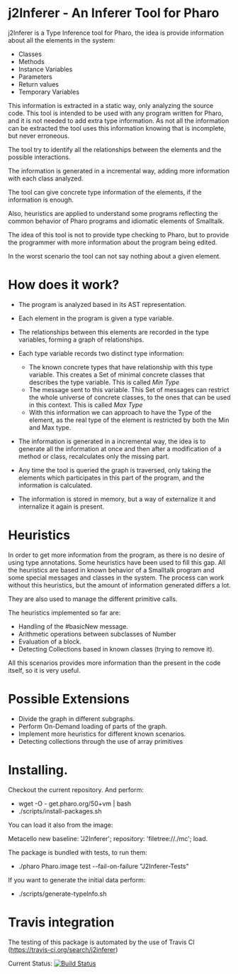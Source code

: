 # j2Inferer - An Inferer Tool for Pharo 

j2Inferer is a Type Inference tool for Pharo, the idea is provide information about all the elements in the system:

  - Classes
  - Methods
  - Instance Variables
  - Parameters
  - Return values
  - Temporary Variables
  
This information is extracted in a static way, only analyzing the source code. 
This tool is intended to be used with any program written for Pharo, and it is not needed to add extra type information.
As not all the information can be extracted the tool uses this information knowing that is incomplete, but never erroneous.

The tool try to identify all the relationships between the elements and the possible interactions.

The information is generated in a incremental way, adding more information with each class analyzed.

The tool can give concrete type information of the elements, if the information is enough.

Also, heuristics are applied to understand some programs reflecting the common behavior of Pharo programs and idiomatic elements of Smalltalk.

The idea of this tool is not to provide type checking to Pharo, but to provide the programmer with more information about the program being edited.

In the worst scenario the tool can not say nothing about a given element. 

# How does it work?

- The program is analyzed based in its AST representation.
- Each element in the program is given a type variable. 
- The relationships between this elements are recorded in the type variables, forming a graph of relationships.
- Each type variable records two distinct type information:
  - The known concrete types that have relationship with this type variable. This creates a Set of minimal concrete classes that describes the type variable. This is called *Min Type* 
  - The message sent to this variable. This Set of messages can restrict the whole universe of concrete classes, to the ones that can be used in this context. This is called *Max Type*
  - With this information we can approach to have the Type of the element, as the real type of the element is restricted by both the Min and Max type.
  
- The information is generated in a incremental way, the idea is to generate all the information at once and then after a modification of a method or class, recalculates only the missing part.
- Any time the tool is queried the graph is traversed, only taking the elements which participates in this part of the program, and the information is calculated.
- The information is stored in memory, but a way of externalize it and internalize it again is present.

# Heuristics

In order to get more information from the program, as there is no desire of using type annotations. Some heuristics have been used to fill this gap. 
All the heuristics are based in known behavior of a Smalltalk program and some special messages and classes in the system.
The process can work without this heuristics, but the amount of information generated differs a lot.

They are also used to manage the different primitive calls.

The heuristics implemented so far are:

- Handling of the #basicNew message.
- Arithmetic operations between subclasses of Number
- Evaluation of a block.
- Detecting Collections based in known classes (trying to remove it).

All this scenarios provides more information than the present in the code itself, so it is very useful.

# Possible Extensions

- Divide the graph in different subgraphs.
- Perform On-Demand loading of parts of the graph.
- Implement more heuristics for different known scenarios.
- Detecting collections through the use of array primitives

# Installing.

Checkout the current repository. And perform:

- wget -O - get.pharo.org/50+vm | bash
- ./scripts/install-packages.sh

You can load it also from the image:

Metacello new 
	baseline: 'J2Inferer';
	repository: 'filetree://./mc';
	load.

The package is bundled with tests, to run them:

- ./pharo Pharo.image test --fail-on-failure "J2Inferer-Tests"

If you want to generate the initial data perform:

- ./scripts/generate-typeInfo.sh

# Travis integration

The testing of this package is automated by the use of Travis CI (https://travis-ci.org/search/j2inferer)

Current Status: [![Build Status](https://travis-ci.org/tesonep/j2Inferer.svg?branch=master)](https://travis-ci.org/tesonep/j2Inferer)
